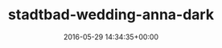 ---
title:		"stadtbad-wedding-anna-dark"
mediatype:		"upload"
description:		"TBC"
date:		"2016-05-29 14:34:35+00:00"
album:		"abandoned"
filename:		"stadtbad-wedding-anna-dark.md"
series:		""
cl_public_id:		"abandoned/stadtbad-wedding-anna-dark"
cl_version:		1497000033
format:		"tiff"
bytes:		2118428
width:		810
height:		1440
exposure_mode:		"Auto"
program:		"Aperture-priority AE"
aperture:		"2.8"
focal_length:		"24.0 mm"
iso:		"500"
shutter_speed:		"1/80"
metering:		"Spot"
flash:		"Off, Did not fire"
white_balance:		"Custom"
colour_temp:		"5900"
has_crop:		"true"
orientation:		"Horizontal (normal)"
camera_model:		"NIKON D800"
lens_info:		"24-70mm f/2.8"
artist:		"No artist info"
x_resolution:		"300"
y_resolution:		"300"
---